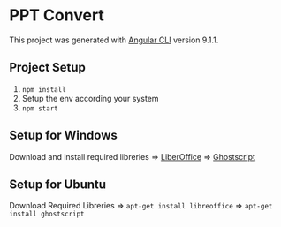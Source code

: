 # PPT Convert

This project was generated with [Angular CLI](https://github.com/angular/angular-cli) version 9.1.1.

## Project Setup

1) `npm install`
2) Setup the env according your system
3) `npm start`

## Setup for Windows
Download and install required libreries
    => [LiberOffice](https://www.libreoffice.org/download/download/)
    => [Ghostscript](https://www.ghostscript.com/download.html)

## Setup for Ubuntu
Download Required Libreries
    => `apt-get install libreoffice`
    => `apt-get install ghostscript`
